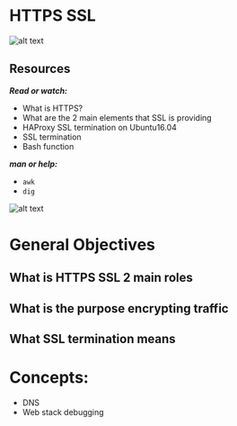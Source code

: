 HTTPS SSL
===

![alt text](https://s3.amazonaws.com/intranet-projects-files/holbertonschool-sysadmin_devops/276/xCmOCgw.gif)

Resources
---
***Read or watch:***

* What is HTTPS?
* What are the 2 main elements that SSL is providing
* HAProxy SSL termination on Ubuntu16.04
* SSL termination
* Bash function

***man or help:***

* `awk`
* `dig`

![alt text](https://s3.amazonaws.com/intranet-projects-files/holbertonschool-sysadmin_devops/276/FlhGPEK.png)

# General Objectives

## What is HTTPS SSL 2 main roles
## What is the purpose encrypting traffic
## What SSL termination means

# Concepts:
* DNS
* Web stack debugging
